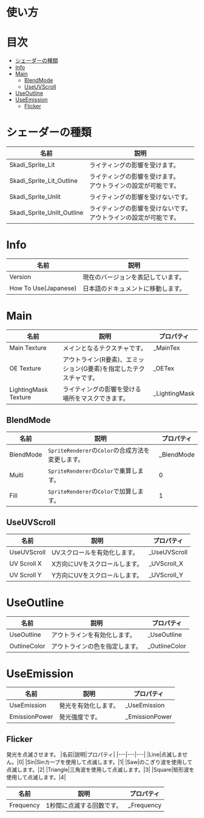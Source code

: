 # 使い方

# 目次
* [シェーダーの種類](#シェーダーの種類)
* [Info](#Info)
* [Main](#Main)
  * [BlendMode](##BlendMode)
  * [UseUVScroll](##UseUVScroll)
* [UseOutline](#UseOutline)
* [UseEmission](#UseEmission)
  * [Flicker](##Flicker)


# シェーダーの種類
|名前|説明|
|---|---|
|Skadi_Sprite_Lit|ライティングの影響を受けます。|
|Skadi_Sprite_Lit_Outline|ライティングの影響を受けます。<br>アウトラインの設定が可能です。|
|Skadi_Sprite_Unlit|ライティングの影響を受けないです。|
|Skadi_Sprite_Unlit_Outline|ライティングの影響を受けないです。<br>アウトラインの設定が可能です。|

# Info
|名前|説明|
|---|---|
|Version|現在のバージョンを表記しています。|
|How To Use(Japanese)|日本語のドキュメントに移動します。|

# Main
|名前|説明|プロパティ|
|---|---|---|
|Main Texture|メインとなるテクスチャです。|_MainTex|
|OE Texture|アウトライン(R要素)、エミッション(G要素)を指定したテクスチャです。|_OETex|
|LightingMask Texture|ライティングの影響を受ける場所をマスクできます。|_LightingMask|

## BlendMode
|名前|説明|プロパティ|
|---|---|---|
|BlendMode|`SpriteRenderer`の`Color`の合成方法を変更します。|_BlendMode|
|Multi|`SpriteRenderer`の`Color`で乗算します。|0|
|Fill|`SpriteRenderer`の`Color`で加算します。|1|

## UseUVScroll 
|名前|説明|プロパティ|
|---|---|---|
|UseUVScroll|UVスクロールを有効化します。|_UseUVScroll|
|UV Scroll X|X方向にUVをスクロールします。|_UVScroll_X|
|UV Scroll Y|Y方向にUVをスクロールします。|_UVScroll_Y|

# UseOutline
|名前|説明|プロパティ|
|---|---|---|
|UseOutline|アウトラインを有効化します。|_UseOutline|
|OutlineColor|アウトラインの色を指定します。|_OutlineColor|

# UseEmission
|名前|説明|プロパティ|
|---|---|---|
|UseEmission|発光を有効化します。|_UseEmission|
|EmissionPower|発光強度です。|_EmissionPower|

## Flicker
発光を点滅させます。
|名前|説明|プロパティ|
|---|---|---|
|Line|点滅しません。|0|
|Sin|Sinカーブを使用して点滅します。|1|
|Saw|のこぎり波を使用して点滅します。|2|
|Triangle|三角波を使用して点滅します。|3|
|Square|矩形波を使用して点滅します。|4|

|名前|説明|プロパティ|
|---|---|----|
|Frequency|1秒間に点滅する回数です。|_Frequency|
